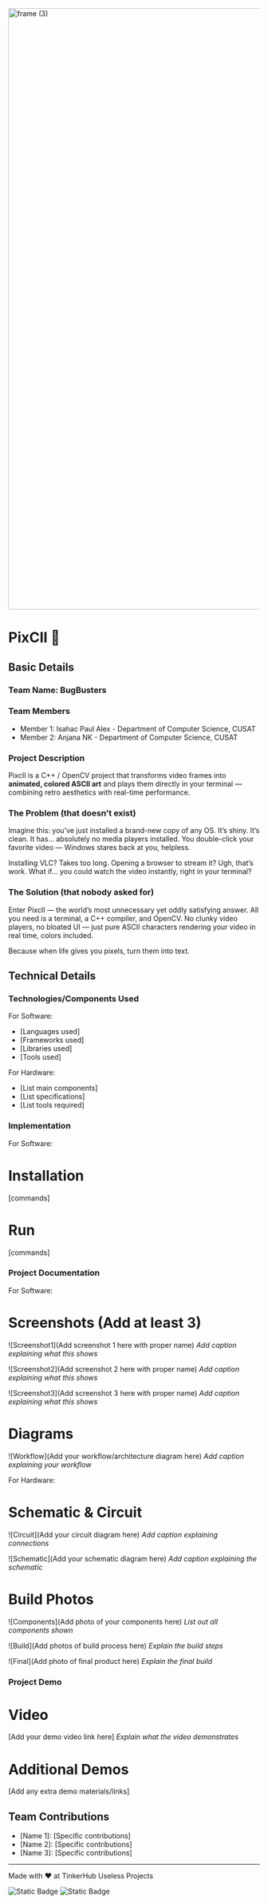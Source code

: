 <img width="3188" height="1202" alt="frame (3)" src="https://github.com/user-attachments/assets/517ad8e9-ad22-457d-9538-a9e62d137cd7" />

# PixCII 🎯

## Basic Details

### Team Name: BugBusters

### Team Members

- Member 1: Isahac Paul Alex - Department of Computer Science, CUSAT
- Member 2: Anjana NK - Department of Computer Science, CUSAT

### Project Description

PixcII is a C++ / OpenCV project that transforms video frames into **animated, colored ASCII art** and plays them directly in your terminal — combining retro aesthetics with real-time performance.

### The Problem (that doesn't exist)

Imagine this: you’ve just installed a brand-new copy of any OS.
It’s shiny. It’s clean. It has… absolutely no media players installed.
You double-click your favorite video — Windows stares back at you, helpless.

Installing VLC? Takes too long.
Opening a browser to stream it? Ugh, that’s work.
What if… you could watch the video instantly, right in your terminal?

### The Solution (that nobody asked for)

Enter PixcII — the world’s most unnecessary yet oddly satisfying answer.
All you need is a terminal, a C++ compiler, and OpenCV.
No clunky video players, no bloated UI — just pure ASCII characters rendering your video in real time, colors included.

Because when life gives you pixels, turn them into text.

## Technical Details

### Technologies/Components Used

For Software:

- [Languages used]
- [Frameworks used]
- [Libraries used]
- [Tools used]

For Hardware:

- [List main components]
- [List specifications]
- [List tools required]

### Implementation

For Software:

# Installation

[commands]

# Run

[commands]

### Project Documentation

For Software:

# Screenshots (Add at least 3)

![Screenshot1](Add screenshot 1 here with proper name)
_Add caption explaining what this shows_

![Screenshot2](Add screenshot 2 here with proper name)
_Add caption explaining what this shows_

![Screenshot3](Add screenshot 3 here with proper name)
_Add caption explaining what this shows_

# Diagrams

![Workflow](Add your workflow/architecture diagram here)
_Add caption explaining your workflow_

For Hardware:

# Schematic & Circuit

![Circuit](Add your circuit diagram here)
_Add caption explaining connections_

![Schematic](Add your schematic diagram here)
_Add caption explaining the schematic_

# Build Photos

![Components](Add photo of your components here)
_List out all components shown_

![Build](Add photos of build process here)
_Explain the build steps_

![Final](Add photo of final product here)
_Explain the final build_

### Project Demo

# Video

[Add your demo video link here]
_Explain what the video demonstrates_

# Additional Demos

[Add any extra demo materials/links]

## Team Contributions

- [Name 1]: [Specific contributions]
- [Name 2]: [Specific contributions]
- [Name 3]: [Specific contributions]

---

Made with ❤️ at TinkerHub Useless Projects

![Static Badge](https://img.shields.io/badge/TinkerHub-24?color=%23000000&link=https%3A%2F%2Fwww.tinkerhub.org%2F)
![Static Badge](https://img.shields.io/badge/UselessProjects--25-25?link=https%3A%2F%2Fwww.tinkerhub.org%2Fevents%2FQ2Q1TQKX6Q%2FUseless%2520Projects)
